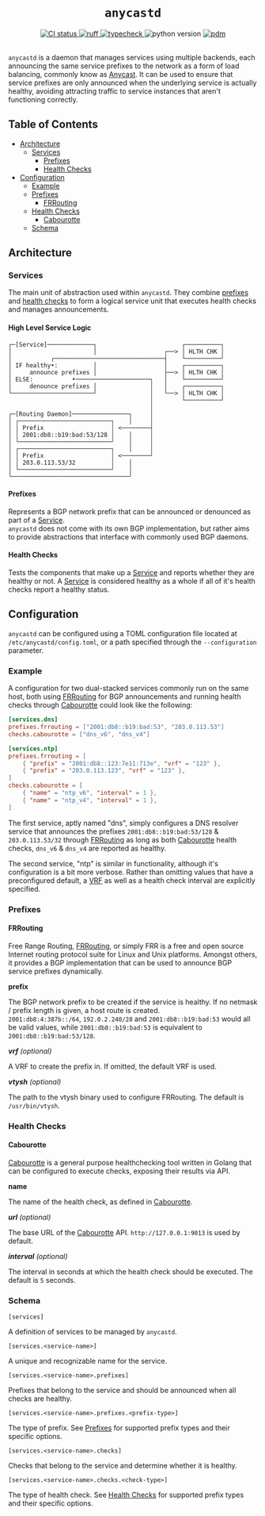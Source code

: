 <h1 align="center"><code>anycastd</code></h1>

<div align="center">
  <a href="https://github.com/gecio/anycastd/actions">
    <img src="https://github.com/gecio/anycastd/workflows/CI/badge.svg" alt="CI status">
  </a>
  <a href="https://github.com/astral-sh/ruff">
    <img src="https://img.shields.io/endpoint?url=https://raw.githubusercontent.com/astral-sh/ruff/main/assets/badge/v2.json" alt="ruff">
  </a>
  <a href="https://github.com/python/mypy">
    <img src="https://img.shields.io/badge/Types-Mypy-blue.svg" alt="typecheck">
  </a>
  <a>
    <img src="https://img.shields.io/badge/v3.11+-black?style=flat&color=FFFF00&label=Python" alt="python version">
  </a>
  <a href="https://pdm.fming.dev">
    <img src="https://img.shields.io/badge/pdm-managed-blueviolet" alt="pdm">
  </a>
</div>
<br>

`anycastd` is a daemon that manages services using multiple backends, each announcing the same
service prefixes to the network as a form of load balancing, commonly know as [Anycast].
It can be used to ensure that service prefixes are only announced when the underlying service is actually healthy, avoiding attracting traffic to service instances
that aren't functioning correctly.

## Table of Contents

- [Architecture](#architecture)
  - [Services](#services)
    - [Prefixes](#prefixes)
    - [Health Checks](#health-checks)
- [Configuration](#configuration)
  - [Example](#example)
  - [Prefixes](#prefixes-1)
    - [FRRouting](#frrouting)
  - [Health Checks](#health-checks-1)
    - [Cabourotte](#cabourotte)
  - [Schema](#schema)

## Architecture

### Services

The main unit of abstraction used within `anycastd`. They combine [prefixes](#prefixes) and [health
checks](#health-checks) to form a logical service unit that executes health checks and manages announcements.

#### High Level Service Logic

```
┌─[Service]─────────────┐                        ┌──────────┐
│                       │                   ┌──> │ HLTH CHK │
│           ┌───────────────────────────────┤    └──────────┘
│ IF healthy•:          │                   │    ┌──────────┐
│     announce prefixes │                   ├──> │ HLTH CHK │
│ ELSE:           •─────────────────────┐   │    └──────────┘
│     denounce prefixes │               │   │    ┌──────────┐
└───────────────────────┘               │   └──> │ HLTH CHK │
                                        │        └──────────┘
                                        │
┌─[Routing Daemon]────────────────┐     │
│ ┌──────────────────────────┐    │     │
│ │ Prefix                   │ <────────┤
│ │ 2001:db8::b19:bad:53/128 │    │     │
│ └──────────────────────────┘    │     │
│ ┌──────────────────────────┐    │     │
│ │ Prefix                   │ <────────┘
│ │ 203.0.113.53/32          │    │
│ └──────────────────────────┘    │
└─────────────────────────────────┘
```

#### Prefixes

Represents a BGP network prefix that can be announced or denounced as part of a [Service]. \
`anycastd` does not come with its own BGP implementation, but rather aims to provide abstractions
that interface with commonly used BGP daemons.

#### Health Checks

Tests the components that make up a [Service] and reports whether they are healthy or not. A [Service] is considered healthy as a whole if all of it's health checks report a
healthy status.

## Configuration

`anycastd` can be configured using a TOML configuration file located at `/etc/anycastd/config.toml`, or a path specified through the `--configuration` parameter.

### Example

A configuration for two dual-stacked services commonly run on the same host, both using [FRRouting](#frrouting) for BGP announcements and running health checks through [Cabourotte](#cabourotte) could look like the following:

```toml
[services.dns]
prefixes.frrouting = ["2001:db8::b19:bad:53", "203.0.113.53"]
checks.cabourotte = ["dns_v6", "dns_v4"]

[services.ntp]
prefixes.frrouting = [
    { "prefix" = "2001:db8::123:7e11:713e", "vrf" = "123" },
    { "prefix" = "203.0.113.123", "vrf" = "123" },
]
checks.cabourotte = [
    { "name" = "ntp_v6", "interval" = 1 },
    { "name" = "ntp_v4", "interval" = 1 },
]
```

The first service, aptly named "dns", simply configures a DNS resolver service that announces the prefixes `2001:db8::b19:bad:53/128` & `203.0.113.53/32` through [FRRouting] as long as both [Cabourotte] health checks, `dns_v6` & `dns_v4` are reported as healthy.

The second service, "ntp" is similar in functionality, although it's configuration is a bit more verbose. Rather than omitting values that have a preconfigured default, a [VRF] as well as a health check interval are explicitly specified.

### Prefixes

#### FRRouting

Free Range Routing, [FRRouting], or simply FRR is a free and open source Internet routing protocol suite for Linux and Unix platforms.
Amongst others, it provides a BGP implementation that can be used to announce BGP service prefixes dynamically.

**prefix**

The BGP network prefix to be created if the service is healthy. If no netmask / prefix length is given, a host route is created.\
`2001:db8:4:387b::/64`, `192.0.2.240/28` and `2001:db8::b19:bad:53` would all be valid values, while `2001:db8::b19:bad:53` is equivalent to `2001:db8::b19:bad:53/128`.

_**vrf** (optional)_

A VRF to create the prefix in. If omitted, the default VRF is used.

_**vtysh** (optional)_

The path to the vtysh binary used to configure FRRouting. The default is `/usr/bin/vtysh`.

### Health Checks

#### Cabourotte

[Cabourotte] is a general purpose healthchecking tool written in Golang that can be configured to execute checks, exposing their results via API.

**name**

The name of the health check, as defined in [Cabourotte].

_**url** (optional)_

The base URL of the [Cabourotte] API. `http://127.0.0.1:9013` is used by default.

_**interval** (optional)_

The interval in seconds at which the health check should be executed. The default is `5` seconds.

### Schema

`[services]`

A definition of services to be managed by `anycastd`.

`[services.<service-name>]`

A unique and recognizable name for the service.

`[services.<service-name>.prefixes]`

Prefixes that belong to the service and should be announced when all checks are healthy.

`[services.<service-name>.prefixes.<prefix-type>]`

The type of prefix. See [Prefixes](#prefixes-1) for supported prefix types and their specific options.

`[services.<service-name>.checks]`

Checks that belong to the service and determine whether it is healthy.

`[services.<service-name>.checks.<check-type>]`

The type of health check. See [Health Checks](#health-checks-1) for supported prefix types and their specific options.

[Anycast]: https://en.wikipedia.org/wiki/Anycast
[Service]: #services
[FRRouting]: https://github.com/FRRouting/frr
[Cabourotte]: https://github.com/appclacks/cabourotte
[VRF]: https://en.wikipedia.org/wiki/Virtual_routing_and_forwarding
